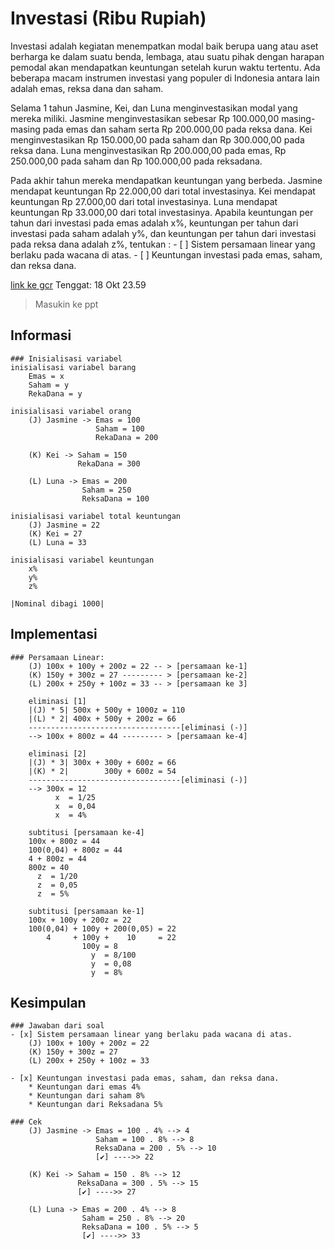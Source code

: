 # Investasi (Ribu Rupiah)                                           

Investasi adalah kegiatan menempatkan modal baik berupa uang atau aset berharga ke dalam suatu benda, lembaga, atau suatu pihak dengan harapan pemodal akan mendapatkan keuntungan setelah kurun waktu tertentu. Ada beberapa macam instrumen investasi yang populer di Indonesia antara lain adalah emas, reksa dana dan saham.

Selama 1 tahun Jasmine, Kei, dan Luna menginvestasikan modal yang mereka miliki. Jasmine menginvestasikan sebesar Rp 100.000,00 masing-masing pada emas dan saham serta Rp 200.000,00 pada reksa dana. Kei menginvestasikan Rp 150.000,00 pada saham dan Rp 300.000,00 pada reksa dana. Luna menginvestasikan Rp 200.000,00 pada emas, Rp 250.000,00 pada saham dan Rp 100.000,00 pada reksadana. 

Pada akhir tahun mereka mendapatkan keuntungan yang berbeda. Jasmine mendapat keuntungan Rp 22.000,00 dari total investasinya. Kei mendapat keuntungan Rp 27.000,00 dari total investasinya. Luna mendapat keuntungan Rp 33.000,00 dari total investasinya. Apabila keuntungan per tahun dari investasi pada emas adalah x%, keuntungan per tahun dari investasi pada saham adalah y%, dan keuntungan per tahun dari investasi pada reksa dana adalah z%, tentukan : 
    - [ ] Sistem persamaan linear yang berlaku pada wacana di atas.
    - [ ] Keuntungan investasi pada emas, saham, dan reksa dana.

[link ke gcr](https://classroom.google.com/u/0/c/MzczNDIwNzU5NjQ1/a/NDExMDAyNDc1NDI5/details)
Tenggat: 18 Okt 23.59
> Masukin ke ppt

## Informasi
    ### Inisialisasi variabel
    inisialisasi variabel barang
        Emas = x
        Saham = y
        RekaDana = y

    inisialisasi variabel orang
        (J) Jasmine -> Emas = 100
                       Saham = 100
                       RekaDana = 200

        (K) Kei -> Saham = 150
                   RekaDana = 300

        (L) Luna -> Emas = 200
                    Saham = 250
                    ReksaDana = 100

    inisialisasi variabel total keuntungan
        (J) Jasmine = 22
        (K) Kei = 27
        (L) Luna = 33

    inisialisasi variabel keuntungan
        x%
        y%
        z%
    
    |Nominal dibagi 1000|

## Implementasi
    ### Persamaan Linear:
        (J) 100x + 100y + 200z = 22 -- > [persamaan ke-1]
        (K) 150y + 300z = 27 --------- > [persamaan ke-2]
        (L) 200x + 250y + 100z = 33 -- > [persamaan ke 3]

        eliminasi [1]
        |(J) * 5| 500x + 500y + 1000z = 110
        |(L) * 2| 400x + 500y + 200z = 66
        ----------------------------------[eliminasi (-)]
        --> 100x + 800z = 44 --------- > [persamaan ke-4]

        eliminasi [2]
        |(J) * 3| 300x + 300y + 600z = 66
        |(K) * 2|        300y + 600z = 54
        ----------------------------------[eliminasi (-)]
        --> 300x = 12
              x  = 1/25
              x  = 0,04 
              x  = 4%

        subtitusi [persamaan ke-4]
        100x + 800z = 44
        100(0,04) + 800z = 44
        4 + 800z = 44
        800z = 40
          z  = 1/20 
          z  = 0,05 
          z  = 5%

        subtitusi [persamaan ke-1]  
        100x + 100y + 200z = 22
        100(0,04) + 100y + 200(0,05) = 22
            4     + 100y +    10     = 22
                    100y = 8
                      y  = 8/100
                      y  = 0,08
                      y  = 8%

## Kesimpulan
    ### Jawaban dari soal
    - [x] Sistem persamaan linear yang berlaku pada wacana di atas.
        (J) 100x + 100y + 200z = 22
        (K) 150y + 300z = 27
        (L) 200x + 250y + 100z = 33

    - [x] Keuntungan investasi pada emas, saham, dan reksa dana.
        * Keuntungan dari emas 4%
        * Keuntungan dari saham 8%
        * Keuntungan dari Reksadana 5%

    ### Cek
        (J) Jasmine -> Emas = 100 . 4% --> 4
                       Saham = 100 . 8% --> 8
                       ReksaDana = 200 . 5% --> 10
                       [✔️] ---->> 22

        (K) Kei -> Saham = 150 . 8% --> 12
                   ReksaDana = 300 . 5% --> 15
                   [✔️] ---->> 27

        (L) Luna -> Emas = 200 . 4% --> 8
                    Saham = 250 . 8% --> 20
                    ReksaDana = 100 . 5% --> 5
                    [✔️] ---->> 33

<!-- Cek semua -->